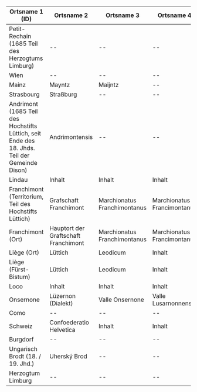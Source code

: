 | Ortsname 1 (ID) | Ortsname 2 | Ortsname 3 | Ortsname 4 |Link Wididata | Link WHG |
| -------- | -------- | -------- | -------- | -------- | -------- |
| Petit-Rechain (1685 Teil des Herzogtums Limburg)  | -- |  --  | --  | https://www.wikidata.org/wiki/Q630870   | http://whgazetteer.org/places/13902634/portal  |
| Wien   | --   | --   | --   | https://www.wikidata.org/wiki/Q1741      | http://whgazetteer.org/places/12346175/portal# |
| Mainz  | Mayntz    | Maijntz   |--   | https://www.wikidata.org/wiki/Q1720      | http://whgazetteer.org/places/13067462/portal   |
| Strasbourg   | Straßburg   | --   |--   | https://www.wikidata.org/wiki/Q6602     | http://whgazetteer.org/places/12481324/portal   |
| Andrimont (1685 Teil des Hochstifts Lüttich, seit Ende des 18. Jhds. Teil der Gemeinde Dison)  | Andrimontensis   | --   | --   | https://www.wikidata.org/wiki/Q2846884   | http://whgazetteer.org/places/12502346/portal   |
| Lindau   | Inhalt   | Inhalt   |Inhalt   | https://www.wikidata.org/wiki/Q153969   | http://whgazetteer.org/places/12653456/portal   |
| Franchimont (Territorium, Teil des Hochstifts Lüttich)    | Grafschaft Franchimont   | Marchionatus Franchimontanus   | Marchionatus Francimontanus   | https://www.wikidata.org/wiki/Q3294806   | [in WHG nur ORT vorhanden]   |
| Franchimont (Ort)   | Hauptort der Graftschaft Franchimont   | Marchionatus Franchimontanus   | Marchionatus Francimontanus   | https://www.wikidata.org/wiki/Q3081172   | http://whgazetteer.org/places/12353020/portal   |
| Liège (Ort)   | Lüttich   | Leodicum    |Inhalt   | https://www.wikidata.org/wiki/Q3992   | http://whgazetteer.org/places/12904628/portal   |
| Liège (Fürst-Bistum)   | Lüttich   | Leodicum    |Inhalt   | https://www.wikidata.org/wiki/Q158835   | [in WHG nur Ort vorhanden]   |
| Loco   | Inhalt   | Inhalt   |Inhalt   | https://www.wikidata.org/wiki/Q3257758   | http://whgazetteer.org/places/13458395/portal   |
| Onsernone   | Lüzernon (Dialekt)   | Valle Onsernone   | Valle Lusarnonnensis  | https://www.wikidata.org/wiki/Q67664   | http://whgazetteer.org/places/12586942/portal   |
| Como   | --   | --   |--   | https://www.wikidata.org/wiki/Q1308   | http://whgazetteer.org/places/12862979/portal   |
| Schweiz   | Confoederatio Helvetica   | Inhalt   |Inhalt   | https://www.wikidata.org/wiki/Q39  | http://whgazetteer.org/places/14152995/portal  |
| Burgdorf   | --   | --   | --   | https://www.wikidata.org/wiki/Q68311  | http://whgazetteer.org/places/13360070/portal   |
| Ungarisch Brodt (18. / 19. Jhd.) | Uherský Brod | -- | -- | https://www.wikidata.org/wiki/Q664895 | http://whgazetteer.org/places/14176744/portal |
| Herzogtum Limburg   | --   | --   | -- | https://www.wikidata.org/wiki/Q697787  | [nur Ort und moderne Region]   |



